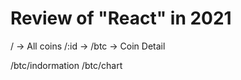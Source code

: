 # Review of "React" in 2021

/ -> All coins
/:id -> /btc -> Coin Detail

/btc/indormation
/btc/chart
